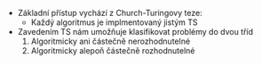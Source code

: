 - Základní přístup vychází z Church-Turingovy teze:
	- Každý algoritmus je implmentovaný jistým TS
- Zavedením TS nám umožňuje klasifikovat problémy do dvou tříd
	1. Algoritmicky ani částečně nerozhodnutelné
	2. Algoritmicky alepoň částečně rozhodnutelné 